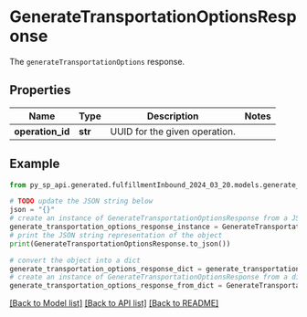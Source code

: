 # GenerateTransportationOptionsResponse

The `generateTransportationOptions` response.

## Properties

Name | Type | Description | Notes
------------ | ------------- | ------------- | -------------
**operation_id** | **str** | UUID for the given operation. | 

## Example

```python
from py_sp_api.generated.fulfillmentInbound_2024_03_20.models.generate_transportation_options_response import GenerateTransportationOptionsResponse

# TODO update the JSON string below
json = "{}"
# create an instance of GenerateTransportationOptionsResponse from a JSON string
generate_transportation_options_response_instance = GenerateTransportationOptionsResponse.from_json(json)
# print the JSON string representation of the object
print(GenerateTransportationOptionsResponse.to_json())

# convert the object into a dict
generate_transportation_options_response_dict = generate_transportation_options_response_instance.to_dict()
# create an instance of GenerateTransportationOptionsResponse from a dict
generate_transportation_options_response_from_dict = GenerateTransportationOptionsResponse.from_dict(generate_transportation_options_response_dict)
```
[[Back to Model list]](../README.md#documentation-for-models) [[Back to API list]](../README.md#documentation-for-api-endpoints) [[Back to README]](../README.md)


